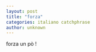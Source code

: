 ```yaml
---
layout: post
title: "forza"
categories: italiano catchphrase
author: unknown
---
```


forza un pò !
